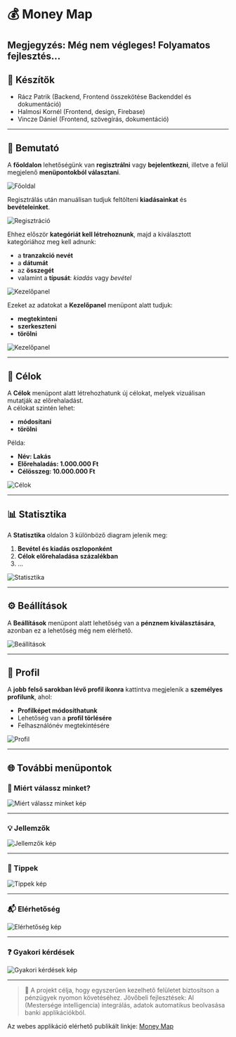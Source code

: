 # 💰 Money Map

## Megjegyzés: Még nem végleges! Folyamatos fejlesztés...

## 👥 Készítők

- Rácz Patrik (Backend, Frontend összekötése Backenddel és dokumentáció)
- Halmosi Kornél (Frontend, design, Firebase)
- Vincze Dániel (Frontend, szövegírás, dokumentáció)

---

## 📌 Bemutató

A **főoldalon** lehetőségünk van **regisztrálni** vagy **bejelentkezni**, illetve a felül megjelenő **menüpontokból választani**.

![Főoldal](./public/1.png)

Regisztrálás után manuálisan tudjuk feltölteni **kiadásainkat** és **bevételeinket**.

![Regisztráció](./public/2.png)

Ehhez először **kategóriát kell létrehoznunk**, majd a kiválasztott kategóriához meg kell adnunk:

- a **tranzakció nevét**
- a **dátumát**
- az **összegét**
- valamint a **típusát**: _kiadás_ vagy _bevétel_

![Kezelőpanel](./public/3.png)

Ezeket az adatokat a **Kezelőpanel** menüpont alatt tudjuk:

- **megtekinteni**
- **szerkeszteni**
- **törölni**

![Kezelőpanel](./public/4.png)

---

## 🎯 Célok

A **Célok** menüpont alatt létrehozhatunk új célokat, melyek vizuálisan mutatják az előrehaladást.  
A célokat szintén lehet:

- **módosítani**
- **törölni**

Példa:

- **Név: Lakás**
- **Előrehaladás: 1.000.000 Ft**
- **Célösszeg: 10.000.000 Ft**

![Célok](./public/5.png)

---

## 📊 Statisztika

A **Statisztika** oldalon 3 különböző diagram jelenik meg:

1. **Bevétel és kiadás oszloponként**
2. **Célok előrehaladása százalékban**
3. ...

![Statisztika](./public/6.png)

---

## ⚙️ Beállítások

A **Beállítások** menüpont alatt lehetőség van a **pénznem kiválasztására**, azonban ez a lehetőség még nem elérhető.

![Beállítások](./public/7.png)

---

## 👤 Profil

A **jobb felső sarokban lévő profil ikonra** kattintva megjelenik a **személyes profilunk**, ahol:

- **Profilképet módosíthatunk**
- Lehetőség van a **profil törlésére**
- Felhasználónév megtekintésére

![Profil](./public/8.png)

---

## 🌐 További menüpontok

### 📸 Miért válassz minket?

![Miért válassz minket kép](./public/miertvalasszminket.png)

---

### 💡 Jellemzők

![Jellemzők kép](./public/jellemzok.png)

---

### 🧠 Tippek

![Tippek kép](./public/tippek.png)

---

### 📬 Elérhetőség

![Elérhetőség kép](./public/elerhetoseg.png)

---

### ❓ Gyakori kérdések

![Gyakori kérdések kép](./public/gyakorikerdesek.png)

---

> 📌 A projekt célja, hogy egyszerűen kezelhető felületet biztosítson a pénzügyek nyomon követéséhez. Jövőbeli fejlesztések: AI (Mestersége intelligencia) integrálás, adatok automatikus beolvasása banki applikációkból.

Az webes applikáció elérhető publikált linkje: [Money Map](https://moneymaphun.netlify.app)
